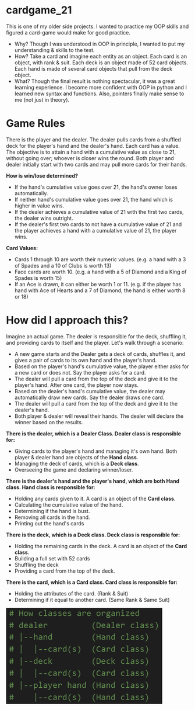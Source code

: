 
# cardgame_21
This is one of my older side projects. I wanted to practice my OOP skills and figured a card-game would make for good practice. 
* Why? Though I was understood in OOP in principle, I wanted to put my understanding & skills to the test.
* How? Take a card and imagine each entity as an object. Each card is an object, with rank & suit. Each deck is an object made of 52 card objects. Each hand is made of several card objects that pull from the deck object. 
* What? Though the final result is nothing spectacular, it was a great learning experience. I become more confident with OOP in python and I learned new syntax and functions. Also, pointers finally make sense to me (not just in theory). 

# Game Rules
There is the player and the dealer. The dealer pulls cards from a shuffled deck for the player's hand and the dealer's hand. Each card has a value. The objective is to attain a hand with a cumulative value as close to 21, without going over; whoever is closer wins the round. Both player and dealer initially start with two cards and may pull more cards for their hands. 

**How is win/lose determined?**
* If the hand's cumulative value goes over 21, the hand's owner loses automatically. 
* If neither hand's cumulative value goes over 21, the hand which is higher in value wins.
* If the dealer achieves a cumulative value of 21 with the first two cards, the dealer wins outright.
* If the dealer's first two cards to not have a cumulative value of 21 and the player achieves a hand with a cumulative value of 21, the player wins. 

**Card Values:**
* Cards 1 through 10 are worth their numeric values. (e.g. a hand with a 3 of Spades and a 10 of Clubs is worth 13)
* Face cards are worth 10. (e.g. a hand with a 5 of Diamond and a King of Spades is worth 15)
* If an Ace is drawn, it can either be worth 1 or 11. (e.g. if the player has hand with Ace of Hearts and a 7 of Diamond, the hand is either worth 8 or 18)


# How did I approach this?
Imagine an actual game. The dealer is responsible for the deck, shuffling it, and providing cards to itself and the player. Let's walk through a scenario:
* A new game starts and the Dealer gets a deck of cards, shuffles it, and gives a pair of cards to its own hand and the player's hand.
* Based on the player's hand's cumulative value, the player either asks for a new card or does not. Say the player asks for a card.
* The dealer will pull a card from the top of the deck and give it to the player's hand. After one card, the player now stays.
* Based on the dealer's hand's cumulative value, the dealer may automatically draw new cards. Say the dealer draws one card.
* The dealer will pull a card from the top of the deck and give it to the dealer's hand. 
* Both player & dealer will reveal their hands. The dealer will declare the winner based on the results. 


**There is the dealer, which is a Dealer Class. Dealer class is responsible for:**
* Giving cards to the player's hand and managing it's own hand. Both player & dealer hand are objects of the **Hand class**.
* Managing the deck of cards, which is a **Deck class**. 
* Overseeing the game and declaring winner/loser. 

**There is the dealer's hand and the player's hand, which are both Hand class. Hand class is responsible for:**
* Holding any cards given to it. A card is an object of the **Card class**.
* Calculating the cumulative value of the hand.
* Determining if the hand is bust. 
* Removing all cards in the hand. 
* Printing out the hand's cards

**There is the deck, which is a Deck class. Deck class is responsible for:**
* Holding the remaining cards in the deck. A card is an object of the **Card class**. 
* Building a full set with 52 cards
* Shuffling the deck
* Providing a card from the top of the deck. 

**There is the card, which is a Card class. Card class is responsible for:**
* Holding the attributes of the card. (Rank & Suit)
* Determining if it equal to another card. (Same Rank & Same Suit)

![diagram](diagram.PNG)

